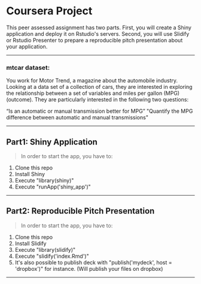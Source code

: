 # Coursera Project  
This peer assessed assignment has two parts. First, you will create a Shiny application and deploy it on Rstudio's servers. Second, you will use Slidify or Rstudio Presenter to prepare a reproducible pitch presentation about your application.

____

### mtcar dataset: 

You work for Motor Trend, a magazine about the automobile industry. Looking at a data set of a collection of cars, they are interested in exploring the relationship between a set of variables and miles per gallon (MPG) (outcome). They are particularly interested in the following two questions:

“Is an automatic or manual transmission better for MPG”
"Quantify the MPG difference between automatic and manual transmissions"

____
## Part1: Shiny Application  
> In order to start the app, you have to:
1. Clone this repo
2. Install Shiny
3. Execute "library(shiny)"
4. Execute "runApp('shiny_app')"

____
## Part2: Reproducible Pitch Presentation  
> In order to start the app, you have to:
1. Clone this repo
2. Install Slidify
3. Execute "library(slidify)"
4. Execute "slidify('index.Rmd')"
5. It's also possible to publish deck with "publish('mydeck', host = 'dropbox')" for instance. (Will publish your files on dropbox)

____
